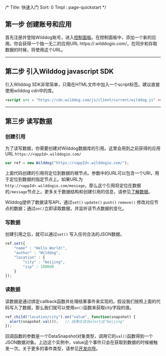 /*
Title: 快速入门
Sort: 0
Tmpl : page-quickstart
*/


## 第一步 创建账号和应用

首先注册并登陆Wilddog账号，进入[控制面板](https://www.wilddog.com/dashboard)。在控制面板中，添加一个新的应用。你会获得一个独一无二的应用URL https://<appId>.wilddogio.com/，在同步和存取数据的时候，将使用这个URL。

----

## 第二步 引入Wilddog javascript SDK
引入Wilddog SDK非常简单，只需在HTML文件中加入一个script标签。建议直接使用wilddog cdn中的库。

```html
<script src = "https://cdn.wilddog.com/js/client/current/wilddog.js" ></script>

```

----

## 第三步 读写数据

### 创建引用

为了读写数据，你需要创建对Wilddog数据库的引用。这里会用到之前获得的应用URL `https://<appId>.wilddogio.com/`

```js
var ref = new Wilddog("https://<appId>.wilddogio.com/");

```

上面代码创建的引用将定位到数据的根节点。参数中的URL可以包含一个URI，用于定位到数据的指定节点上。如果URL为`http://<appId>.wilddogio.com/message`，那么这个引用将定位在数据的`/message`节点上。更多关于数据结构和创建引用的信息，请参见[了解数据](https://docs.wilddog.com/web/guide#2-)。

Wilddog提供了数据读写API，通过`set()` `update()` `push()` `remove()` 修改对应节点的数据；通过`on()`立即读取数据，并监听该节点数据的变化。

### 写数据
创建引用之后，就可以通过`set()` 写入任何合法的JSON数据。
```js
ref.set({
    "name" : "Hello World!",
    "author" : "Wilddog",
    "location" : {
        "city" : "beijing",
        "zip" : 100000
    }    
});
```

### 读数据
读数据是通过绑定callback函数并处理结果事件来实现的。假设我们按照上面的代码写入了数据，那么我们就可以使用`on()`函数来获取city字段的值。
```js
ref.child("location/city").on("value", function(snapshot) {
  alert(snapshot.val());   // 结果应该会alert出"beijing"
});
```
回调函数的参数是一个DataSnapshot对象类型，调用它的`val()`函数得到一个JSON数据对象。上边这个实例中，value这个事件只会在获取到数据的时候被触发一次。关于更多的事件类型，请参见[开发向导](https://docs.wilddog.com/web/guide)。

